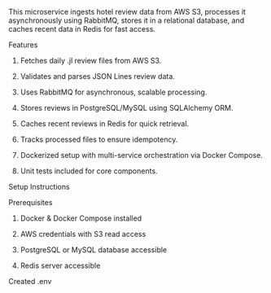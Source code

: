 This microservice ingests hotel review data from AWS S3, processes it asynchronously using RabbitMQ, stores it in a relational database, and caches recent data in Redis for fast access.

Features

1) Fetches daily .jl review files from AWS S3.

2) Validates and parses JSON Lines review data.

3) Uses RabbitMQ for asynchronous, scalable processing.

4) Stores reviews in PostgreSQL/MySQL using SQLAlchemy ORM.

5) Caches recent reviews in Redis for quick retrieval.

6) Tracks processed files to ensure idempotency.

7) Dockerized setup with multi-service orchestration via Docker Compose.

8) Unit tests included for core components.

Setup Instructions

Prerequisites

1) Docker & Docker Compose installed

2) AWS credentials with S3 read access

3) PostgreSQL or MySQL database accessible

4) Redis server accessible

Created .env

